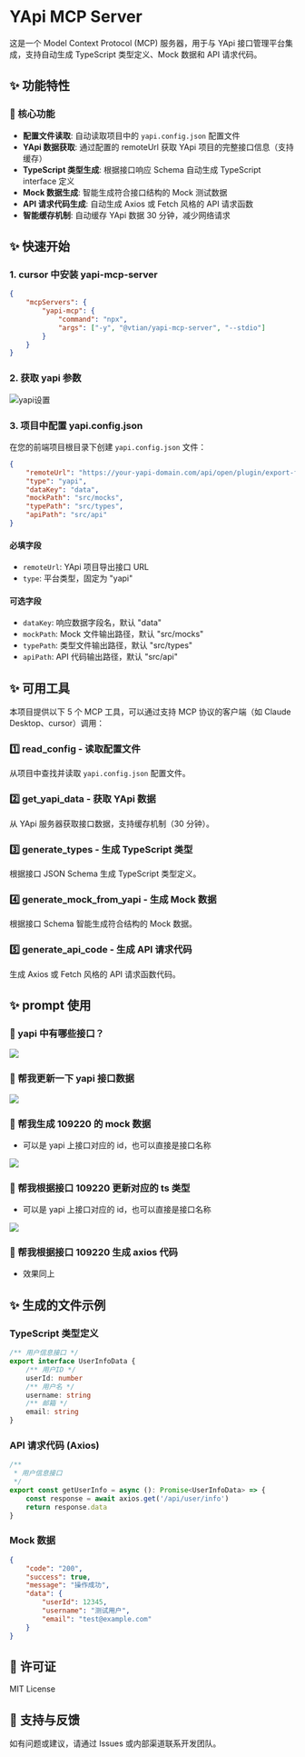 # YApi MCP Server

这是一个 Model Context Protocol (MCP) 服务器，用于与 YApi 接口管理平台集成，支持自动生成 TypeScript 类型定义、Mock 数据和 API 请求代码。

## ✨ 功能特性

### 🔧 核心功能

- **配置文件读取**: 自动读取项目中的 `yapi.config.json` 配置文件
- **YApi 数据获取**: 通过配置的 remoteUrl 获取 YApi 项目的完整接口信息（支持缓存）
- **TypeScript 类型生成**: 根据接口响应 Schema 自动生成 TypeScript interface 定义
- **Mock 数据生成**: 智能生成符合接口结构的 Mock 测试数据
- **API 请求代码生成**: 自动生成 Axios 或 Fetch 风格的 API 请求函数
- **智能缓存机制**: 自动缓存 YApi 数据 30 分钟，减少网络请求

## ✨ 快速开始

### 1. cursor 中安装 yapi-mcp-server

```json
{
	"mcpServers": {
		"yapi-mcp": {
			"command": "npx",
			"args": ["-y", "@vtian/yapi-mcp-server", "--stdio"]
		}
	}
}
```

### 2. 获取 yapi 参数

![yapi设置](https://cdn.jsdelivr.net/gh/tiandashu/yapi-mcp-server@main/docs/yapi.png)

### 3. 项目中配置 yapi.config.json

在您的前端项目根目录下创建 `yapi.config.json` 文件：

```json
{
	"remoteUrl": "https://your-yapi-domain.com/api/open/plugin/export-full?type=json&pid=1437&status=all&token=your-token",
	"type": "yapi",
	"dataKey": "data",
	"mockPath": "src/mocks",
	"typePath": "src/types",
	"apiPath": "src/api"
}
```

#### 必填字段

- `remoteUrl`: YApi 项目导出接口 URL
- `type`: 平台类型，固定为 "yapi"

#### 可选字段

- `dataKey`: 响应数据字段名，默认 "data"
- `mockPath`: Mock 文件输出路径，默认 "src/mocks"
- `typePath`: 类型文件输出路径，默认 "src/types"
- `apiPath`: API 代码输出路径，默认 "src/api"

## ✨ 可用工具

本项目提供以下 5 个 MCP 工具，可以通过支持 MCP 协议的客户端（如 Claude Desktop、cursor）调用：

### 1️⃣ read_config - 读取配置文件

从项目中查找并读取 `yapi.config.json` 配置文件。

### 2️⃣ get_yapi_data - 获取 YApi 数据

从 YApi 服务器获取接口数据，支持缓存机制（30 分钟）。

### 3️⃣ generate_types - 生成 TypeScript 类型

根据接口 JSON Schema 生成 TypeScript 类型定义。

### 4️⃣ generate_mock_from_yapi - 生成 Mock 数据

根据接口 Schema 智能生成符合结构的 Mock 数据。

### 5️⃣ generate_api_code - 生成 API 请求代码

生成 Axios 或 Fetch 风格的 API 请求函数代码。

## ✨ prompt 使用

### 🔧 yapi 中有哪些接口？

![](https://cdn.jsdelivr.net/gh/tiandashu/yapi-mcp-server@main/docs/01.png)

### 🔧 帮我更新一下 yapi 接口数据

![](https://cdn.jsdelivr.net/gh/tiandashu/yapi-mcp-server@main/docs/02.png)

### 🔧 帮我生成 109220 的 mock 数据

- 可以是 yapi 上接口对应的 id，也可以直接是接口名称

![](https://cdn.jsdelivr.net/gh/tiandashu/yapi-mcp-server@main/docs/03.png)

### 🔧 帮我根据接口 109220 更新对应的 ts 类型

- 可以是 yapi 上接口对应的 id，也可以直接是接口名称

![](https://cdn.jsdelivr.net/gh/tiandashu/yapi-mcp-server@main/docs/04.png)

### 🔧 帮我根据接口 109220 生成 axios 代码

- 效果同上

## ✨ 生成的文件示例

### TypeScript 类型定义

```typescript
/** 用户信息接口 */
export interface UserInfoData {
	/** 用户ID */
	userId: number
	/** 用户名 */
	username: string
	/** 邮箱 */
	email: string
}
```

### API 请求代码 (Axios)

```typescript
/**
 * 用户信息接口
 */
export const getUserInfo = async (): Promise<UserInfoData> => {
	const response = await axios.get('/api/user/info')
	return response.data
}
```

### Mock 数据

```json
{
	"code": "200",
	"success": true,
	"message": "操作成功",
	"data": {
		"userId": 12345,
		"username": "测试用户",
		"email": "test@example.com"
	}
}
```

## 📄 许可证

MIT License

## 🤝 支持与反馈

如有问题或建议，请通过 Issues 或内部渠道联系开发团队。
